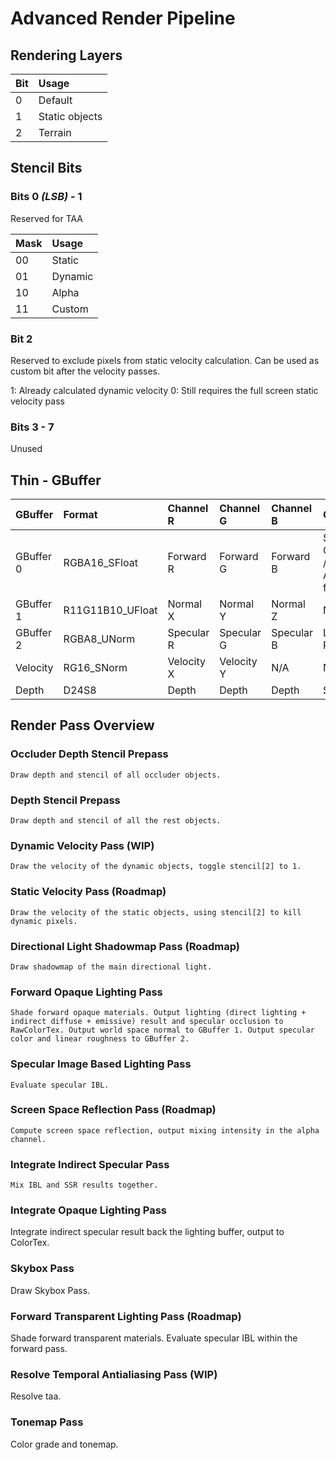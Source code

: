 # Advanced Render Pipeline

 ## Rendering Layers

 | Bit   | Usage          |
 | :---- | :------------- |
 | 0     | Default        |
 | 1     | Static objects |
 | 2     | Terrain        |

 ## Stencil Bits

 ### Bits 0 *(LSB)* - 1

 Reserved for TAA

 | Mask  | Usage   |
 | :---- | :------ |
 |  00   | Static  |
 |  01   | Dynamic |
 |  10   | Alpha   |
 |  11   | Custom  |

 ### Bit 2

 Reserved to exclude pixels from static velocity calculation. Can be used as custom bit after the velocity passes.

 1: Already calculated dynamic velocity
 0: Still requires the full screen static velocity pass

 ### Bits 3 - 7

 Unused

 ## Thin - GBuffer

 | GBuffer   | Format           | Channel R  | Channel G  | Channel B  | Channel A                             |
 | :-------- | :--------------- | :--------  | :--------  | :--------  | :------------------------------------ |
 | GBuffer 0 | RGBA16_SFloat    | Forward R  | Forward G  | Forward B  | Specular Occlusion / TAA Anti-flicker |
 | GBuffer 1 | R11G11B10_UFloat | Normal X   | Normal Y   | Normal Z   | N/A                                   | 
 | GBuffer 2 | RGBA8_UNorm      | Specular R | Specular G | Specular B | Linear Roughness                      |
 | Velocity  | RG16_SNorm       | Velocity X | Velocity Y | N/A        | N/A                                   |
 | Depth     | D24S8            | Depth      | Depth      | Depth      | Stencil                               |

 ## Render Pass Overview

 ### Occluder Depth Stencil Prepass

    Draw depth and stencil of all occluder objects.
 
 ### Depth Stencil Prepass

    Draw depth and stencil of all the rest objects.

 ### Dynamic Velocity Pass (WIP)

    Draw the velocity of the dynamic objects, toggle stencil[2] to 1.

 ### Static Velocity Pass (Roadmap)
    
    Draw the velocity of the static objects, using stencil[2] to kill dynamic pixels.

 ### Directional Light Shadowmap Pass (Roadmap)

    Draw shadowmap of the main directional light.

 ### Forward Opaque Lighting Pass

    Shade forward opaque materials. Output lighting (direct lighting + indirect diffuse + emissive) result and specular occlusion to RawColorTex. Output world space normal to GBuffer 1. Output specular color and linear roughness to GBuffer 2.

 ### Specular Image Based Lighting Pass

    Evaluate specular IBL.

 ### Screen Space Reflection Pass (Roadmap)

    Compute screen space reflection, output mixing intensity in the alpha channel.

 ### Integrate Indirect Specular Pass

    Mix IBL and SSR results together.

### Integrate Opaque Lighting Pass

   Integrate indirect specular result back the lighting buffer, output to ColorTex.

### Skybox Pass

   Draw Skybox Pass.

### Forward Transparent Lighting Pass (Roadmap)

   Shade forward transparent materials. Evaluate specular IBL within the forward pass.

### Resolve Temporal Antialiasing Pass (WIP)

   Resolve taa.

### Tonemap Pass

   Color grade and tonemap.